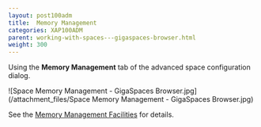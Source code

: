 ```yaml
---
layout: post100adm
title:  Memory Management
categories: XAP100ADM
parent: working-with-spaces---gigaspaces-browser.html
weight: 300
---
```


 Using the **Memory Management** tab of the advanced space configuration dialog.


![Space Memory Management - GigaSpaces Browser.jpg](/attachment_files/Space Memory Management - GigaSpaces Browser.jpg)

See the [Memory Management Facilities]({%currentjavaurl%}/memory-management-facilities.html) for details.
